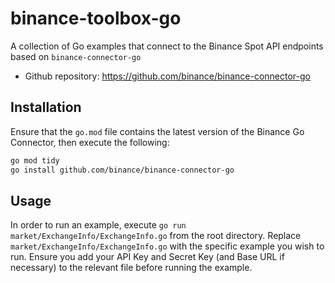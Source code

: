 # binance-toolbox-go

A collection of Go examples that connect to the Binance Spot API endpoints based on `binance-connector-go`
- Github repository: https://github.com/binance/binance-connector-go

## Installation

Ensure that the `go.mod` file contains the latest version of the Binance Go Connector, then execute the following:
```bash
go mod tidy
go install github.com/binance/binance-connector-go
```

## Usage

In order to run an example, execute `go run market/ExchangeInfo/ExchangeInfo.go` from the root directory. Replace `market/ExchangeInfo/ExchangeInfo.go` with the specific example you wish to run. Ensure you add your API Key and Secret Key (and Base URL if necessary) to the relevant file before running the example.